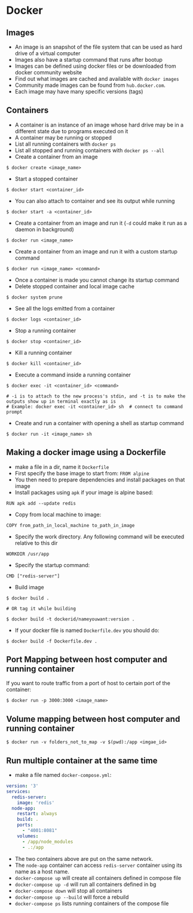 # Docker

## Images
- An image is an snapshot of the file system that can be used as hard drive of a virtual computer
- Images also have a startup command that runs after bootup
- Images can be defined using docker files or be downloaded from docker community website
- Find out what images are cached and available with `docker images`
- Community made images can be found from `hub.docker.com`.
- Each image may have many specific versions (tags)

## Containers
- A container is an instance of an image whose hard drive may be in a different state due to programs executed on it
- A container may be running or stopped
- List all running containers with `docker ps`
- List all stopped and running containers with `docker ps --all`
- Create a container from an image
```
$ docker create <image_name>
```
- Start a stopped container
```
$ docker start <container_id>
```
- You can also attach to container and see its output while running
```
$ docker start -a <container_id>
```
- Create a container from an image and run it (`-d` could make it run as a daemon in background)
```
$ docker run <image_name>
```
- Create a container from an image and run it with a custom startup command
```
$ docker run <image_name> <command>
```
- Once a container is made you cannot change its startup command
- Delete stopped container and local image cache
```
$ docker system prune
```
- See all the logs emitted from a container
```
$ docker logs <container_id>
```
- Stop a running container
```
$ docker stop <container_id>
```
- Kill a running container
```
$ docker kill <container_id>
```
- Execute a command inside a running container
```
$ docker exec -it <container_id> <command>

# -i is to attach to the new process's stdin, and -t is to make the outputs show up in terminal exactly as is
# Example: docker exec -it <container_id> sh  # connect to command prompt
```
- Create and run a container with opening a shell as startup command
```
$ docker run -it <image_name> sh
```

## Making a docker image using a Dockerfile
- make a file in a dir, name it `Dockerfile`
- First specify the base image to start from: `FROM alpine`
- You then need to prepare dependencies and install packages on that image
- Install packages using `apk` if your image is alpine based:
```
RUN apk add --update redis
```
- Copy from local machine to image:
```
COPY from_path_in_local_machine to_path_in_image
```
- Specify the work directory. Any following command will be executed relative to this dir
```
WORKDIR /usr/app
```
- Specify the startup command:
```
CMD ["redis-server"]
```
- Build image
```
$ docker build .

# OR tag it while building

$ docker build -t dockerid/nameyouwant:version .
```
- If your docker file is named `Dockerfile.dev` you should do:
```
$ docker build -f Dockerfile.dev .
```

## Port Mapping between host computer and running container
If you want to route traffic from a port of host to certain port of the container:
```
$ docker run -p 3000:3000 <image_name>
```

## Volume mapping between host computer and running container
```
$ docker run -v folders_not_to_map -v $(pwd):/app <imgae_id>
```

## Run multiple container at the same time
- make a file named `docker-compose.yml`:
```yml
version: '3'
services:
  redis-server:
    image: 'redis'
  node-app:
    restart: always
    build: .
    ports:
      - "4001:8081"
    volumes:
      - /app/node_modules
      - .:/app
```
- The two containers above are put on the same network.
- The `node-app` container can access `redis-server` container using its name as a host name.
- `docker-compose up` will create all containers defined in compose file
- `docker-compose up -d` will run all containers defined in bg
- `docker-compose down` will stop all containers
- `docker-compose up --build` will force a rebuild
- `docker-compose ps` lists running containers of the compose file

